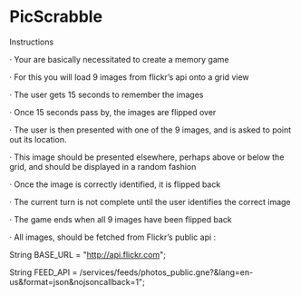 # PicScrabble
 Instructions
 
·  Your are basically necessitated to create a memory game

·  For this you will load 9 images from flickr’s api onto a grid view

·  The user gets 15 seconds to remember the images

·  Once 15 seconds pass by, the images are flipped over

·  The user is then presented with one of the 9 images, and is asked to point out its location.

·  This image should be presented elsewhere, perhaps above or below the grid, and should be displayed in a random fashion

·  Once the image is correctly identified, it is flipped back

·  The current turn is not complete until the user identifies the correct image

·  The game ends when all 9 images have been flipped back

·  All images, should be fetched from Flickr’s public api : 

	
  String BASE_URL = "http://api.flickr.com";
  
  String FEED_API = /services/feeds/photos_public.gne?&lang=en-us&format=json&nojsoncallback=1";
